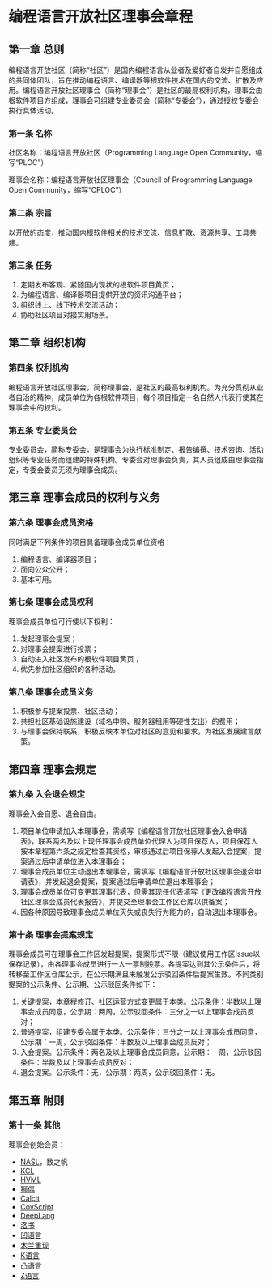 # 编程语言开放社区理事会章程

## 第一章 总则

编程语言开放社区（简称“社区”）是国内编程语言从业者及爱好者自发并自愿组成的共同体团队，旨在推动编程语言、编译器等根软件技术在国内的交流、扩散及应用。编程语言开放社区理事会（简称“理事会”）是社区的最高权利机构，理事会由根软件项目方组成，理事会可组建专业委员会（简称“专委会”），通过授权专委会执行具体活动。

###  第一条 名称

社区名称：编程语言开放社区（Programming Language Open Community，缩写“PLOC”）

理事会名称：编程语言开放社区理事会（Council of Programming Language Open Community，缩写“CPLOC”）

### 第二条 宗旨

以开放的态度，推动国内根软件相关的技术交流、信息扩散、资源共享、工具共建。

### 第三条 任务

1. 定期发布客观、紧随国内现状的根软件项目黄页；
2. 为编程语言、编译器项目提供开放的资讯沟通平台；
3. 组织线上、线下技术交流活动；
4. 协助社区项目对接实用场景。

## 第二章 组织机构

### 第四条 权利机构

编程语言开放社区理事会，简称理事会，是社区的最高权利机构。为充分贯彻从业者自治的精神，成员单位为各根软件项目，每个项目指定一名自然人代表行使其在理事会中的权利。

### 第五条 专业委员会

专业委员会，简称专委会，是理事会为执行标准制定、报告编撰、技术咨询、活动组织等专业任务而组建的特殊机构。专委会对理事会负责，其人员组成由理事会指定，专委会委员无须为理事会成员。

## 第三章 理事会成员的权利与义务

### 第六条 理事会成员资格
同时满足下列条件的项目具备理事会成员单位资格：
1. 编程语言、编译器项目；
2. 面向公众公开；
3. 基本可用。

### 第七条 理事会成员权利
理事会成员单位可行使以下权利：
1. 发起理事会提案；
2. 对理事会提案进行投票；
3. 自动进入社区发布的根软件项目黄页；
4. 优先参加社区组织的各种活动。

### 第八条 理事会成员义务
1. 积极参与提案投票、社区活动；
2. 共担社区基础设施建设（域名申购、服务器租用等硬性支出）的费用；
3. 与理事会保持联系，积极反映本单位对社区的意见和要求，为社区发展建言献策。

## 第四章 理事会规定

### 第九条 入会退会规定
理事会入会自愿、退会自由。
1. 项目单位申请加入本理事会，需填写《编程语言开放社区理事会入会申请表》，联系两名及以上现任理事会成员单位代理人为项目保荐人，项目保荐人按本章程第六条之规定检查其资格，审核通过后项目保荐人发起入会提案，提案通过后申请单位进入本理事会；
2. 理事会成员单位主动退出本理事会，需填写《编程语言开放社区理事会退会申请表》，并发起退会提案，提案通过后申请单位退出本理事会；
3. 理事会成员单位可变更其理事代表，但需其现任代表填写《更改编程语言开放社区理事会成员代表报告》，并提交至理事会工作区仓库以供备案；
4. 因各种原因导致理事会成员单位灭失或丧失行为能力的，自动退出本理事会。

### 第十条 理事会提案规定
理事会成员可在理事会工作区发起提案，提案形式不限（建议使用工作区Issue以保存记录），由各理事会成员进行一人一票制投票。各提案达到其公示条件后，将转移至工作区仓库公示，在公示期满且未触发公示驳回条件后提案生效。不同类别提案的公示条件、公示期、公示驳回条件如下：
1. 关键提案，本章程修订、社区运营方式变更属于本类。公示条件：半数以上理事会成员同意，公示期：两周，公示驳回条件：三分之一以上理事会成员反对；
2. 普通提案，组建专委会属于本类。公示条件：三分之一以上理事会成员同意，公示期：一周，公示驳回条件：半数及以上理事会成员反对；
3. 入会提案。公示条件：两名及以上理事会成员同意，公示期：一周，公示驳回条件：半数及以上理事会成员反对；
4. 退会提案。公示条件：无，公示期：两周，公示驳回条件：无。

## 第五章 附则

### 第十一条 其他
理事会创始会员：
- [NASL](http://nasl.lcap.group)，数之帆
- [KCL](https://kcl-lang.io/)
- [HVML](https://www.hvml.org)
- [狮偶](https://gitee.com/openblock/openblock)
- [Calcit](https://calcit-lang.org)
- [CovScript](https://covscript.org.cn)
- [DeepLang](https://github.com/deeplang-org/deeplang)
- [洛书](https://gitee.com/chen-chaochen/lpk)
- [凹语言](https://wa-lang.org)
- [木兰重现](https://gitee.com/MulanRevive/mulan-rework)
- [K语言](https://github.com/kulics-works/k)
- [凸语言](https://github.com/tu-lang/tu)
- [Z语言](https://gitee.com/z-lang)